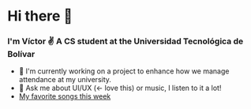 
# Hi there 👋

<!-- <p align="center"><img src="https://media.giphy.com/media/sZsz6AapvB4DiQeZ0i/giphy.gif"></p> -->

### I'm Víctor ✌️ A CS student at the Universidad Tecnológica de Bolívar 

- 🔭 I'm currently working on a project to enhance how we manage attendance at my university.
- 💬 Ask me about UI/UX (<- love this) or music, I listen to it a lot!
- [My favorite songs this week](https://music.apple.com/co/playlist/mix-favoritas/pl.pm-01ed408c735a7f33224f752cb3e9c2ef)
<!--
**vianrove/vianrove** is a ✨ _special_ ✨ repository because its `README.md` (this file) appears on your GitHub profile.

Here are some ideas to get you started:

- 🔭 I’m currently working on ...
- 🌱 I’m currently learning ...
- 👯 I’m looking to collaborate on ...
- 🤔 I’m looking for help with ...
- 💬 Ask me about ...
- 📫 How to reach me: ...
- ⚡ Fun fact: ...
-->
